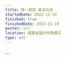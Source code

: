```yaml
---
title: 第一顿饭-漩涡鸟烧
startedDate: 2022-11-19
finished: true
finishedDate: 2022-11-19
poster: src
location: 福建省福州市鼓楼区
type: eat
---
```


...
